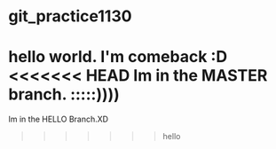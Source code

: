 # git_practice1130
hello world. I'm comeback :D
<<<<<<< HEAD
Im in the MASTER branch. :::::))))
=======
Im in  the HELLO Branch.XD
>>>>>>> hello
